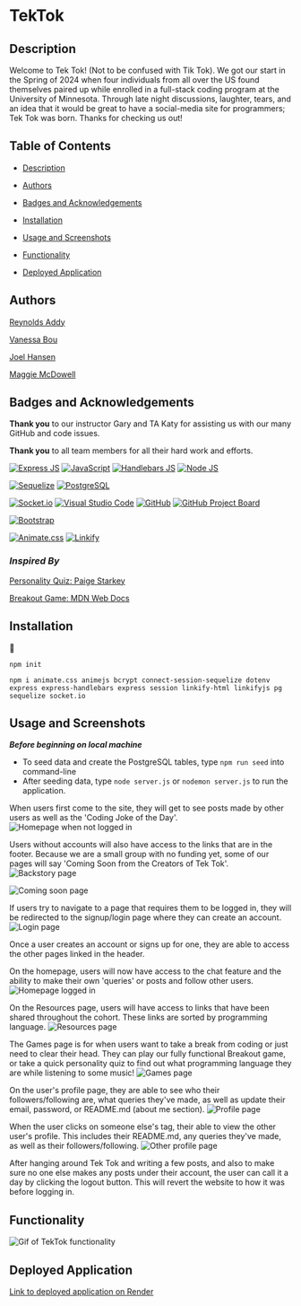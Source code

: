 # TekTok

## Description

Welcome to Tek Tok! (Not to be confused with Tik Tok). We got our start in the Spring of 2024 when four individuals from all over the US found themselves paired up while enrolled in a full-stack coding program at the University of Minnesota. Through late night discussions, laughter, tears, and an idea that it would be great to have a social-media site for programmers; Tek Tok was born. Thanks for checking us out! 

## Table of Contents

* [Description](#description)

* [Authors](#authors)

* [Badges and Acknowledgements](#badges-and-acknowledgements)

* [Installation](#installation)

* [Usage and Screenshots](#usage-and-screenshots)

* [Functionality](#functionality)

* [Deployed Application](#deployed-application)

## Authors

[Reynolds Addy](https://github.com/Reynoldscode)

[Vanessa Bou](https://github.com/rvbouu)

[Joel Hansen](https://github.com/JoelhansenMN)

[Maggie McDowell](https://github.com/magtron3030)

## Badges and Acknowledgements

**Thank you** to our instructor Gary and TA Katy for assisting us with our many GitHub and code issues.

**Thank you** to all team members for all their hard work and efforts.

[![Express JS](https://img.shields.io/badge/Express%20js-000000?style=for-the-badge&logo=express&logoColor=white)](https://expressjs.com/)
[![JavaScript](https://img.shields.io/badge/JavaScript-323330?style=for-the-badge&logo=javascript&logoColor=F7DF1E)](https://www.javascript.com/)
[![Handlebars JS](https://img.shields.io/badge/Handlebars%20js-f0772b?style=for-the-badge&logo=handlebarsdotjs&logoColor=black)](https://handlebarsjs.com/)
[![Node JS](https://img.shields.io/badge/Node%20js-339933?style=for-the-badge&logo=nodedotjs&logoColor=white)](https://nodejs.org/en)

[![Sequelize](https://img.shields.io/badge/Sequelize-52B0E7?style=for-the-badge&logo=Sequelize&logoColor=white)](https://sequelize.org/)
[![PostgreSQL](https://img.shields.io/badge/PostgreSQL-316192?style=for-the-badge&logo=postgresql&logoColor=white)](https://www.postgresql.org/)

[![Socket.io](https://img.shields.io/badge/Socket.io-010101?&style=for-the-badge&logo=Socket.io&logoColor=white)](https://socket.io/)
[![Visual Studio Code](https://img.shields.io/badge/Visual_Studio_Code-0078D4?style=for-the-badge&logo=visual%20studio%20code&logoColor=white)](https://code.visualstudio.com/)
[![GitHub](https://img.shields.io/badge/GitHub-100000?style=for-the-badge&logo=github&logoColor=white)](https://github.com/)
[![GitHub Project Board](https://img.shields.io/badge/GitHub_Project_Board-100000?style=for-the-badge&logo=github&logoColor=white)](https://github.com/users/rvbouu/projects/1)

[![Bootstrap]( https://img.shields.io/badge/Bootstrap-563D7C?style=for-the-badge&logo=bootstrap&logoColor=white)](https://getbootstrap.com)

[![Animate.css](https://img.shields.io/badge/Animate.css-orange)](https://animate.style/)
[![Linkify](https://img.shields.io/badge/linkify-blue)](https://linkify.js.org/)

### *Inspired By*

[Personality Quiz: Paige Starkey](https://codepen.io/paigeellenstark/pen/MVGYWO)

[Breakout Game: MDN Web Docs](https://developer.mozilla.org/en-US/docs/Games/Tutorials/2D_Breakout_game_pure_JavaScript)

## Installation

💾

`npm init`

`npm i animate.css animejs bcrypt connect-session-sequelize
dotenv express express-handlebars express session linkify-html linkifyjs pg sequelize socket.io`

## Usage and Screenshots

***Before beginning on local machine***

- To seed data and create the PostgreSQL tables, type `npm run seed` into command-line
- After seeding data, type `node server.js` or `nodemon server.js` to run the application.

When users first come to the site, they will get to see posts made by other users as well as the 'Coding Joke of the Day'.
![Homepage when not logged in](./public/assets/readme_img/home-login.png)

Users without accounts will also have access to the links that are in the footer. Because we are a small group with no funding yet, some of our pages will say 'Coming Soon from the Creators of Tek Tok'.
![Backstory page](./public/assets/readme_img/backstory.png)

![Coming soon page](./public/assets/readme_img/comingsoon.png)

If users try to navigate to a page that requires them to be logged in, they will be redirected to the signup/login page where they can create an account.
![Login page](./public/assets/readme_img/login.png)

Once a user creates an account or signs up for one, they are able to access the other pages linked in the header.

On the homepage, users will now have access to the chat feature and the ability to make their own 'queries' or posts and follow other users. 
![Homepage logged in](./public/assets/readme_img/home-logout.png)

On the Resources page, users will have access to links that have been shared throughout the cohort. These links are sorted by programming language.
![Resources page](./public/assets/readme_img/resources.png)

The Games page is for when users want to take a break from coding or just need to clear their head. They can play our fully functional Breakout game, or take a quick personality quiz to find out what programming language they are while listening to some music!
![Games page](./public/assets/readme_img/games.png)

On the user's profile page, they are able to see who their followers/following are, what queries they've made, as well as update their email, password, or README.md (about me section).
![Profile page](./public/assets/readme_img/profile.png)

When the user clicks on someone else's tag, their able to view the other user's profile. This includes their README.md, any queries they've made, as well as their followers/following.
![Other profile page](./public/assets/readme_img/other-prof.png)

After hanging around Tek Tok and writing a few posts, and also to make sure no one else makes any posts under their account, the user can call it a day by clicking the logout button. This will revert the website to how it was before logging in.

## Functionality

![Gif of TekTok functionality](./public/assets/readme_img/tektok.gif)

## Deployed Application

[Link to deployed application on Render](https://tektok.onrender.com/)